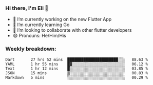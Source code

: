 ### Hi there, I'm Eli 👋
- 🔭 I’m currently working on the new Flutter App
- 🌱 I’m currently learning Go
- 🦄 I’m looking to collaborate with other flutter developers
- 😄 Pronouns: He/Him/His

### Weekly breakdown:
<!--START_SECTION:waka-->
```text
Dart       27 hrs 52 mins  ██████████████████████░░░   88.63 % 
YAML       1 hr 55 mins    █▓░░░░░░░░░░░░░░░░░░░░░░░   06.12 % 
Text       1 hr 12 mins    █░░░░░░░░░░░░░░░░░░░░░░░░   03.85 % 
JSON       15 mins         ▒░░░░░░░░░░░░░░░░░░░░░░░░   00.83 % 
Markdown   5 mins          ░░░░░░░░░░░░░░░░░░░░░░░░░   00.29 % 
```
<!--END_SECTION:waka-->
